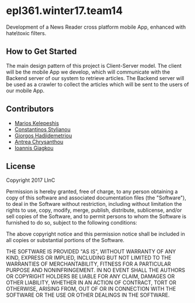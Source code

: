 # epl361.winter17.team14
Development of a News Reader cross platform mobile App, enhanced with hate\toxic filters.

How to Get Started
-------------------
The main design pattern of this project is Client-Server model. The client will be the mobile App we develop, which will communicate with the Backend server of our system to retrieve articles. The Backend server will be used as a crawler to collect the articles which will be sent to the users of our mobile App.

Contributors
------------
- [Marios Kelepeshis](https://github.com/mkelepe)
- [Constantinos Stylianou](https://github.com/cons-stylianou)
- [Giorgos Hadjidemetriou](https://github.com/ghadji)
- [Antrea Chrysanthou](https://github.com/antreach)
- [Ioannis Giagkou](https://github.com/iyiang)

License
------------
Copyright 2017 LInC

Permission is hereby granted, free of charge, to any person obtaining a copy of this software and associated documentation files (the "Software"), to deal in the Software without restriction, including without limitation the rights to use, copy, modify, merge, publish, distribute, sublicense, and/or sell copies of the Software, and to permit persons to whom the Software is furnished to do so, subject to the following conditions:

The above copyright notice and this permission notice shall be included in all copies or substantial portions of the Software.

THE SOFTWARE IS PROVIDED "AS IS", WITHOUT WARRANTY OF ANY KIND, EXPRESS OR IMPLIED, INCLUDING BUT NOT LIMITED TO THE WARRANTIES OF MERCHANTABILITY, FITNESS FOR A PARTICULAR PURPOSE AND NONINFRINGEMENT. IN NO EVENT SHALL THE AUTHORS OR COPYRIGHT HOLDERS BE LIABLE FOR ANY CLAIM, DAMAGES OR OTHER LIABILITY, WHETHER IN AN ACTION OF CONTRACT, TORT OR OTHERWISE, ARISING FROM, OUT OF OR IN CONNECTION WITH THE SOFTWARE OR THE USE OR OTHER DEALINGS IN THE SOFTWARE.
